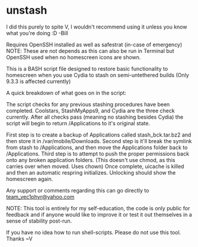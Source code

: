 # unstash

I did this purely to spite V, I wouldn't recommend using it unless you know what you're doing :D -Bill

Requires OpenSSH installed as well as safestrat (in-case of emergency)
NOTE: These are not depends as this can also be run in Terminal but OpenSSH used when no homescreen icons are shown.

This is a BASH script file designed to restore basic functionality to homescreen when you use Cydia to stash on semi-untethered builds 
(Only 9.3.3 is affected currently)

A quick breakdown of what goes on in the script:

The script checks for any previous stashing procedures have been completed. Coolstars, StashMyApps9, and Cydia are the three check currently.
After all checks pass (meaning no stashing besides Cydia) the script will begin to return /Applications to it's original state.

First step is to create a backup of Applications called stash_bck.tar.bz2 and then store it in /var/mobile/Downloads.
Second step is it'll break the symlink from stash to /Applications, and then move the Applications folder back to /Applications.
Third step is to attempt to push the proper permissions back onto any broken application folders. (This doesn't use chmod, as this carries over when moved. Uses chown)
Once complete, uicache is killed and then an automatic respring initializes. Unlocking should show the homescreen again.

Any support or comments regarding this can go directly to team_vec1phyr@yahoo.com

NOTE: This tool is entirely for my self-education, the code is only public for feedback and if anyone would like to improve it or test it out themselves in a sense of
stability post-run.

If you have no idea how to run shell-scripts. Please do not use this tool. Thanks
~V
